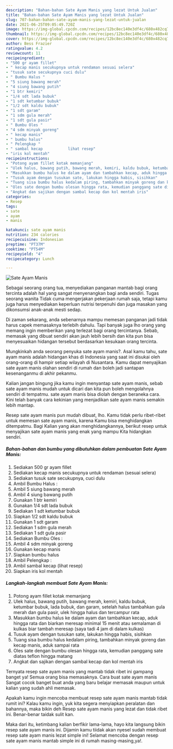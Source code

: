 ```yaml
---
description: "Bahan-bahan Sate Ayam Manis yang lezat Untuk Jualan"
title: "Bahan-bahan Sate Ayam Manis yang lezat Untuk Jualan"
slug: 707-bahan-bahan-sate-ayam-manis-yang-lezat-untuk-jualan
date: 2021-06-25T09:05:49.720Z
image: https://img-global.cpcdn.com/recipes/12bc8ec140e3df4c/680x482cq70/sate-ayam-manis-foto-resep-utama.jpg
thumbnail: https://img-global.cpcdn.com/recipes/12bc8ec140e3df4c/680x482cq70/sate-ayam-manis-foto-resep-utama.jpg
cover: https://img-global.cpcdn.com/recipes/12bc8ec140e3df4c/680x482cq70/sate-ayam-manis-foto-resep-utama.jpg
author: Bess Frazier
ratingvalue: 4.2
reviewcount: 11
recipeingredient:
- "500 gr ayam fillet"
- " kecap manis secukupnya untuk rendaman sesuai selera"
- "tusuk sate secukupnya cuci dulu"
- " Bumbu Halus "
- "5 siung bawang merah"
- "4 siung bawang putih"
- "1 btr kemiri"
- "1/4 sdt lada bubuk"
- "1 sdt ketumbar bubuk"
- "1/2 sdt kaldu bubuk"
- "1 sdt garam"
- "1 sdm gula merah"
- "1 sdt gula pasir"
- " Bumbu Oles "
- "4 sdm minyak goreng"
- " kecap manis"
- " bumbu halus"
- " Pelengkap "
- " sambal kecap           lihat resep"
- "iris kol mentah"
recipeinstructions:
- "Potong ayam fillet kotak memanjang"
- "Ulek halus, bawang putih, bawang merah, kemiri, kaldu bubuk, ketumbar bubuk, lada bubuk, dan garam, setelah halus tambahkan gula merah dan gula pasir, ulek hingga halus dan tercampur rata"
- "Masukkan bumbu halus ke dalam ayam dan tambahkan kecap, aduk hingga rata dan biarkan meresap minimal 15 menit atau semalaman di kulkas biar tambah meresap (saya tadi 4 jam di dalam kulkas)"
- "Tusuk ayam dengan tusukan sate, lakukan hingga habis, sisihkan"
- "Tuang sisa bumbu halus kedalam piring, tambahkan minyak goreng dan kecap manis, aduk sampai rata"
- "Oles sate dengan bumbu olesan hingga rata, kemudian panggang sate diatas teflon hingga matang"
- "Angkat dan sajikan dengan sambal kecap dan kol mentah iris"
categories:
- Resep
tags:
- sate
- ayam
- manis

katakunci: sate ayam manis 
nutrition: 234 calories
recipecuisine: Indonesian
preptime: "PT37M"
cooktime: "PT54M"
recipeyield: "4"
recipecategory: Lunch

---
```



![Sate Ayam Manis](https://img-global.cpcdn.com/recipes/12bc8ec140e3df4c/680x482cq70/sate-ayam-manis-foto-resep-utama.jpg)

Sebagai seorang orang tua, menyediakan panganan mantab bagi orang tercinta adalah hal yang sangat menyenangkan bagi anda sendiri. Tugas seorang  wanita Tidak cuma mengerjakan pekerjaan rumah saja, tetapi kamu juga harus menyediakan keperluan nutrisi terpenuhi dan juga masakan yang dikonsumsi anak-anak mesti sedap.

Di zaman  sekarang, anda sebenarnya mampu memesan panganan jadi tidak harus capek memasaknya terlebih dahulu. Tapi banyak juga lho orang yang memang ingin memberikan yang terlezat bagi orang tercintanya. Sebab, memasak yang dibuat sendiri akan jauh lebih bersih dan kita pun bisa menyesuaikan hidangan tersebut berdasarkan kesukaan orang tercinta. 



Mungkinkah anda seorang penyuka sate ayam manis?. Asal kamu tahu, sate ayam manis adalah hidangan khas di Indonesia yang saat ini disukai oleh orang-orang di hampir setiap wilayah di Nusantara. Kamu dapat menyajikan sate ayam manis olahan sendiri di rumah dan boleh jadi santapan kesenanganmu di akhir pekanmu.

Kalian jangan bingung jika kamu ingin menyantap sate ayam manis, sebab sate ayam manis mudah untuk dicari dan kita pun boleh mengolahnya sendiri di tempatmu. sate ayam manis bisa diolah dengan beraneka cara. Kini telah banyak cara kekinian yang menjadikan sate ayam manis semakin lebih mantap.

Resep sate ayam manis pun mudah dibuat, lho. Kamu tidak perlu ribet-ribet untuk memesan sate ayam manis, karena Kamu bisa menghidangkan ditempatmu. Bagi Kalian yang akan menghidangkannya, berikut resep untuk menyajikan sate ayam manis yang enak yang mampu Kita hidangkan sendiri.

<!--inarticleads1-->

##### Bahan-bahan dan bumbu yang dibutuhkan dalam pembuatan Sate Ayam Manis:

1. Sediakan 500 gr ayam fillet
1. Sediakan  kecap manis secukupnya untuk rendaman (sesuai selera)
1. Sediakan tusuk sate secukupnya, cuci dulu
1. Ambil  Bumbu Halus :
1. Ambil 5 siung bawang merah
1. Ambil 4 siung bawang putih
1. Gunakan 1 btr kemiri
1. Gunakan 1/4 sdt lada bubuk
1. Sediakan 1 sdt ketumbar bubuk
1. Siapkan 1/2 sdt kaldu bubuk
1. Gunakan 1 sdt garam
1. Sediakan 1 sdm gula merah
1. Sediakan 1 sdt gula pasir
1. Sediakan  Bumbu Oles :
1. Ambil 4 sdm minyak goreng
1. Gunakan  kecap manis
1. Siapkan  bumbu halus
1. Ambil  Pelengkap :
1. Ambil  sambal kecap           (lihat resep)
1. Siapkan iris kol mentah




<!--inarticleads2-->

##### Langkah-langkah membuat Sate Ayam Manis:

1. Potong ayam fillet kotak memanjang
1. Ulek halus, bawang putih, bawang merah, kemiri, kaldu bubuk, ketumbar bubuk, lada bubuk, dan garam, setelah halus tambahkan gula merah dan gula pasir, ulek hingga halus dan tercampur rata
1. Masukkan bumbu halus ke dalam ayam dan tambahkan kecap, aduk hingga rata dan biarkan meresap minimal 15 menit atau semalaman di kulkas biar tambah meresap (saya tadi 4 jam di dalam kulkas)
1. Tusuk ayam dengan tusukan sate, lakukan hingga habis, sisihkan
1. Tuang sisa bumbu halus kedalam piring, tambahkan minyak goreng dan kecap manis, aduk sampai rata
1. Oles sate dengan bumbu olesan hingga rata, kemudian panggang sate diatas teflon hingga matang
1. Angkat dan sajikan dengan sambal kecap dan kol mentah iris




Ternyata resep sate ayam manis yang mantab tidak ribet ini gampang banget ya! Semua orang bisa memasaknya. Cara buat sate ayam manis Sangat cocok banget buat anda yang baru belajar memasak maupun untuk kalian yang sudah ahli memasak.

Apakah kamu ingin mencoba membuat resep sate ayam manis mantab tidak rumit ini? Kalau kamu ingin, yuk kita segera menyiapkan peralatan dan bahannya, maka bikin deh Resep sate ayam manis yang lezat dan tidak ribet ini. Benar-benar taidak sulit kan. 

Maka dari itu, ketimbang kalian berfikir lama-lama, hayo kita langsung bikin resep sate ayam manis ini. Dijamin kamu tiidak akan nyesel sudah membuat resep sate ayam manis lezat simple ini! Selamat mencoba dengan resep sate ayam manis mantab simple ini di rumah masing-masing,ya!.

